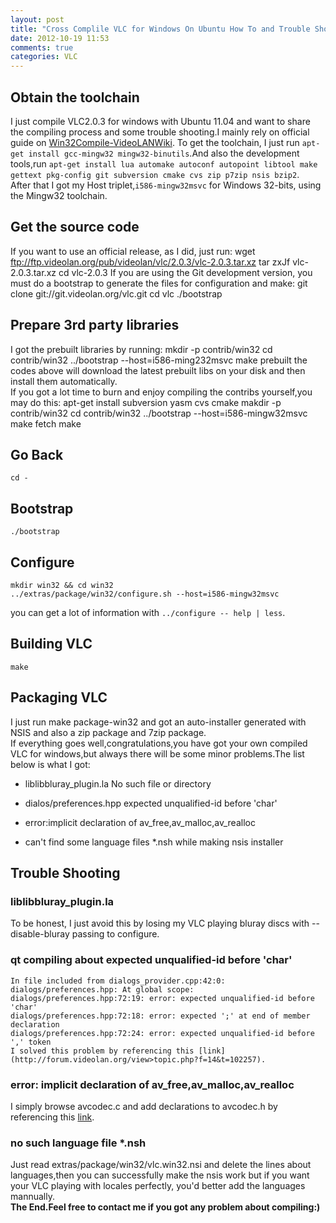```yaml
---
layout: post
title: "Cross Complile VLC for Windows On Ubuntu How To and Trouble Shooting "
date: 2012-10-19 11:53
comments: true
categories: VLC 
---
```

## Obtain the toolchain ##
I just compile VLC2.0.3 for windows with Ubuntu 11.04 and want to share the compiling process and some trouble shooting.I mainly rely on official guide on [Win32Compile-VideoLANWiki](http://www.wiki.videolan.org/Win32Compile).		To get the toolchain, I just run `apt-get install gcc-mingw32 mingw32-binutils`.And also the development tools,run `apt-get install lua automake autoconf autopoint libtool make gettext pkg-config git subversion cmake cvs zip p7zip nsis bzip2`.		
After that I got my Host triplet,`i586-mingw32msvc` for Windows 32-bits, using the Mingw32 toolchain.
## Get the source code ##
If you want to use an official release, as I did, just run:
	wget ftp://ftp.videolan.org/pub/videolan/vlc/2.0.3/vlc-2.0.3.tar.xz
	tar zxJf vlc-2.0.3.tar.xz
	cd vlc-2.0.3
If you are using the Git development version, you must do a bootstrap to generate the files for configuration and make:
	git clone git://git.videolan.org/vlc.git
	cd vlc
	./bootstrap
## Prepare 3rd party libraries ##
I got the prebuilt libraries by running:
	mkdir -p contrib/win32
	cd contrib/win32
	../bootstrap --host=i586-ming232msvc
	make prebuilt
the codes above will download the latest prebuilt libs on your disk and then install them automatically.	
If you got a lot time to burn and enjoy compiling the contribs yourself,you may do this:
	apt-get install subversion yasm cvs cmake
	makdir -p contrib/win32
	cd contrib/win32
	../bootstrap --host=i586-mingw32msvc
	make fetch
	make
## Go Back ##
	cd -
## Bootstrap ##
	./bootstrap
## Configure ##
	mkdir win32 && cd win32
	../extras/package/win32/configure.sh --host=i586-mingw32msvc
you can get a lot of information with `../configure -- help | less`.
## Building VLC ##
	make
## Packaging VLC ##
I just run
	make package-win32
and got an auto-installer generated with NSIS and also a zip package and 7zip package.		
If everything goes well,congratulations,you have got your own compiled VLC for windows,but always there will be some minor problems.The list below is what I got:	
	
*	liblibbluray_plugin.la No such file or directory

*	dialos/preferences.hpp expected unqualified-id before 'char'

*	error:implicit declaration of av_free,av_malloc,av_realloc

*	can't find some language files *.nsh while making nsis installer


## Trouble Shooting ##
### liblibbluray_plugin.la ###
To be honest, I just avoid this by losing my VLC playing bluray discs with --disable-bluray passing to configure.
### qt compiling about expected unqualified-id before 'char' ###
	In file included from dialogs_provider.cpp:42:0:
	dialogs/preferences.hpp: At global scope:
	dialogs/preferences.hpp:72:19: error: expected unqualified-id before 'char'
	dialogs/preferences.hpp:72:18: error: expected ';' at end of member declaration
	dialogs/preferences.hpp:72:24: error: expected unqualified-id before ',' token
	I solved this problem by referencing this [link](http://forum.videolan.org/view>topic.php?f=14&t=102257).

### error: implicit declaration of av_free,av_malloc,av_realloc ###
I simply browse avcodec.c and add declarations to avcodec.h by referencing this [link](http://ffmpeg.org/doxygen/trunk/mem_8c.html).

### no such language file *.nsh ###
Just read extras/package/win32/vlc.win32.nsi and delete the lines about languages,then you can successfully make the nsis work but if you want your VLC playing with locales perfectly, you'd better add the languages mannually.	
**The End.Feel free to contact me if you got any problem about compiling:)**

